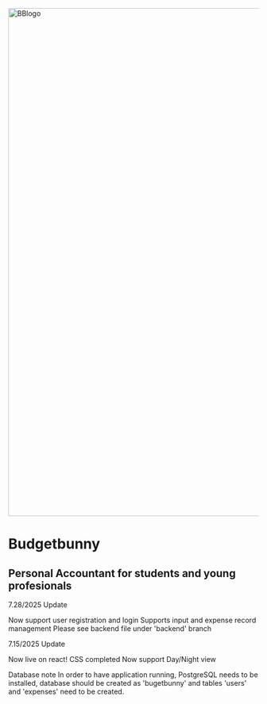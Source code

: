 
<img width="1024" height="1024" alt="BBlogo" src="https://github.com/user-attachments/assets/818a2574-f81e-4773-a783-ea338fcb8df8" />

# Budgetbunny
## Personal Accountant for students and young profesionals

7.28/2025 Update

Now support user registration and login
Supports input and expense record management
Please see backend file under 'backend' branch

7.15/2025 Update

Now live on react!
CSS completed
Now support Day/Night view

Database note
In order to have application running, PostgreSQL needs to be installed, database should be created as 'bugetbunny' and tables 'users' and 'expenses' need to be created.
